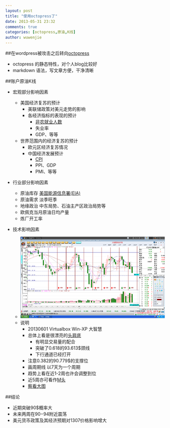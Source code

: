 ```yaml
---
layout: post
title: "使用octopress了"
date: 2013-05-31 23:32
comments: true
categories: [octopress,原油,K线]
author: wuwenjie
---
```


##在wordpress被攻击之后转向[octopress](http://octopress.org/)
* octopress 的静态特性，对个人blog比较好
* markdown 语法，写文章方便，干净清晰

##账户原油K线
<!-- more -->
* 宏观部分影响因素
    * 美国经济复苏的预计
        * 美联储政策对美元走势的影响
        * 各经济指标的表现的预计
            * [非农就业人数](http://data.eastmoney.com/cjsj/foreign_0_2.html)
            * 失业率
            * GDP、等等
    * 世界范围内的经济复苏的预计
        * 欧元区经济复苏情况
        * 中国经济发展预计
            * [CPI](http://data.eastmoney.com/cjsj/cpi.html)
            * PPI、GDP
            * PMI、等等

* 行业部分影响因素
    * 原油库存 [美国能源信息署(EIA)](http://www.eia.gov/)
    * 原油需求 淡季旺季
    * 地缘政治 中东局势、石油主产区政治局势等
    * 欧佩克当月原油日均产量
    * 炼厂开工率

* 技术影响因素
   * ![cln31307-20130601-2](/images/cln31307-20130601-2.png)
   * 说明
        * 20130601 Virtualbox Win-XP 大智慧
        * 总体上看是很漂亮的[头肩底](http://wiki.mbalib.com/wiki/%E5%A4%B4%E8%82%A9%E5%BA%95)
            * 有明显交易量的配合
            * 突破了0.618的93.613$颈线
            * 下行通道已经打开
        * 注意0.382的90.779$的支撑位
        * 画周期线 以7天为一个周期
        * 趋势上看在近1-2周也许会调整到位
        * 近5周亦可看作[M头](http://wiki.mbalib.com/wiki/M%E5%A4%B4)
        * [察看大图](http://i.troll.ws/8387b765.png)

##结论
* 近期突破90$概率大
* 未来两周在90$-94$附近震荡
* 美元货币政策及其经济预期对1307价格影响增大

